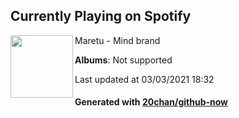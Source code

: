 ## Currently Playing on Spotify

[<img align="left" width="100" src="https://i.scdn.co/image/ab67616d0000b273b782b747ed3f0bcb07e02642">](https://open.spotify.com/album/5oPvIsJd6pzjmpvmiSVbjg)

Maretu - Mind brand

**Albums**: Not supported

Last updated at 03/03/2021 18:32

#### Generated with [20chan/github-now](https://github.com/20chan/github-now)


<!--
**20chan/20chan** is a ✨ _special_ ✨ repository because its `README.md` (this file) appears on your GitHub profile.

Here are some ideas to get you started:

- 🔭 I’m currently working on ...
- 🌱 I’m currently learning ...
- 👯 I’m looking to collaborate on ...
- 🤔 I’m looking for help with ...
- 💬 Ask me about ...
- 📫 How to reach me: ...
- 😄 Pronouns: ...
- ⚡ Fun fact: ...
-->
